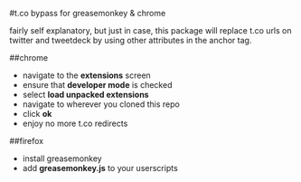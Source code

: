 #t.co bypass for greasemonkey & chrome

fairly self explanatory, but just in case, this package will replace t.co urls on twitter and tweetdeck by using other attributes in the anchor tag.

##chrome

- navigate to the __extensions__ screen
- ensure that __developer mode__ is checked
- select __load unpacked extensions__
- navigate to wherever you cloned this repo
- click __ok__
- enjoy no more t.co redirects

##firefox

- install greasemonkey
- add __greasemonkey.js__ to your userscripts


